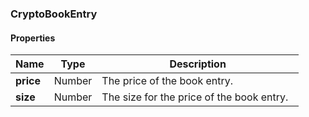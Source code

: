 
[//]: # (CLASS:CryptoBookEntry)

[//]: # (KIND:object)

### CryptoBookEntry

#### Properties

[//]: # (START_DEFINITION)

Name | Type | Description
------------ | ------------- | -------------
**price** | Number | The price of the book entry. &nbsp;
**size** | Number | The size for the price of the book entry. &nbsp;

[//]: # (END_DEFINITION)





